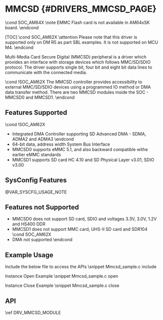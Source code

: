 # MMCSD {#DRIVERS_MMCSD_PAGE}

\cond SOC_AM64X
\note EMMC Flash card is not available in AM64xSK board.
\endcond

[TOC]
\cond SOC_AM62X
\attention Please note that this driver is supported only on DM R5 as part SBL examples. It is not supported on MCU M4.
\endcond

Multi-Media Card Secure Digital (MMCSD) peripheral is a driver which provides an interface with storage devices which follows MMC/SD/SDIO protocol. The driver supports single bit, four bit and eight bit data lines to communicate with the connected media.

\cond !SOC_AM62X
The MMCSD controller provides accessibility to external MMC/SD/SDIO devices using a programmed IO method or DMA data transfer method. There are two MMCSD modules inside the SOC - MMCSD0 and MMCSD1.
\endcond

## Features Supported
\cond !SOC_AM62X
- Integrated DMA Controller supporting SD Advanced DMA - SDMA, ADMA2 and ADMA3
\endcond
- 64-bit data, address width System Bus Interface
- MMCSD0 supports eMMC 5.1, and also backward compatible withe earlier eMMC standards
- MMCSD1 supports SD card HC 4.10 and SD Physical Layer v3.01, SDIO v3.00

## SysConfig Features

@VAR_SYSCFG_USAGE_NOTE

## Features not Supported

- MMCSD0 does not support SD card, SDIO and voltages 3.3V, 3.0V, 1.2V and HS400 DDR
- MMCSD1 does not support MMC card, UHS-II SD card and SDR104
\cond SOC_AM62X
- DMA not supported
\endcond

## Example Usage

Include the below file to access the APIs
\snippet Mmcsd_sample.c include

Instance Open Example
\snippet Mmcsd_sample.c open

Instance Close Example
\snippet Mmcsd_sample.c close

## API

\ref DRV_MMCSD_MODULE